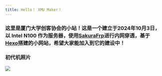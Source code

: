 ```yaml
---
title: Hello！ XMU Maker！
---
```


### 这里是厦门大学创客协会的小站！这是一个建立于2024年10月3日，以 Intel N100 作为服务器，使用[SakuraFrp](https://www.natfrp.com)进行内网穿透，基于[Hexo](https://hexo.io/)搭建的小网站，希望大家能加入到它的建设中！

### 初代机照片

![](inteln100.png)